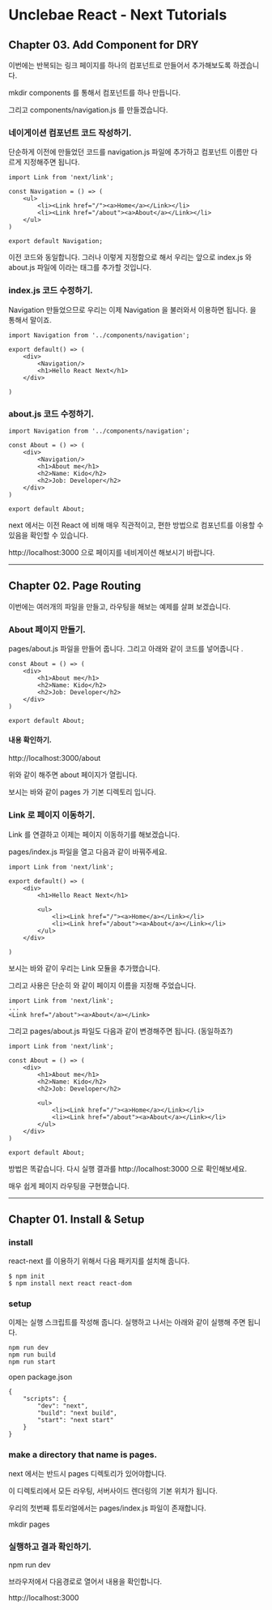 # Unclebae React - Next Tutorials

## Chapter 03. Add Component for DRY

이번에는 반복되는 링크 페이지를 하나의 컴포넌트로 만들어서 추가해보도록 하겠습니다. 

mkdir components 를 통해서 컴포넌트를 하나 만듭니다. 

그리고 components/navigation.js 를 만들겠습니다. 

### 네이게이션 컴포넌트 코드 작성하기. 

단순하게 이전에 만들었던 코드를 navigation.js 파일에 추가하고 컴포넌트 이름만 다르게 지정해주면 됩니다. 

```
import Link from 'next/link';

const Navigation = () => (
    <ul>
        <li><Link href="/"><a>Home</a></Link></li>
        <li><Link href="/about"><a>About</a></Link></li>
    </ul>
)

export default Navigation;
```

이전 코드와 동일합니다. 그러나 이렇게 지정함으로 해서 우리는 앞으로 index.js 와 about.js 파일에 <Navigation/> 이라는 태그를 추가할 것입니다. 

### index.js 코드 수정하기. 

Navigation 만들었으므로 우리는 이제 Navigation 을 불러와서 이용하면 됩니다. <Navigation/> 을 통해서 말이죠. 

```
import Navigation from '../components/navigation';

export default() => (
    <div>
        <Navigation/>
        <h1>Hello React Next</h1>
    </div>

)
```

### about.js 코드 수정하기. 

```
import Navigation from '../components/navigation';

const About = () => (
    <div>
        <Navigation/>
        <h1>About me</h1>
        <h2>Name: Kido</h2>
        <h2>Job: Developer</h2>
    </div>
)

export default About;
```

next 에서는 이전 React 에 비해 매우 직관적이고, 편한 방법으로 컴포넌트를 이용할 수 있음을 확인할 수 있습니다. 

http://localhost:3000 으로 페이지를 네비게이션 해보시기 바랍니다. 

----

## Chapter 02. Page Routing

이번에는 여러개의 파일을 만들고, 라우팅을 해보는 예제를 살펴 보겠습니다. 

### About 페이지 만들기. 

pages/about.js 파일을 만들어 줍니다. 그리고 아래와 같이 코드를 넣어줍니다 .

```
const About = () => (
    <div>
        <h1>About me</h1>
        <h2>Name: Kido</h2>
        <h2>Job: Developer</h2>
    </div>
)

export default About;
```

#### 내용 확인하기. 

http://localhost:3000/about 

위와 같이 해주면 about 페이지가 열립니다. 

보시는 바와 같이 pages 가 기본 디렉토리 입니다. 

### Link 로 페이지 이동하기. 

Link 를 연결하고 이제는 페이지 이동하기를 해보겠습니다. 

pages/index.js 파일을 열고 다음과 같이 바꿔주세요. 

```
import Link from 'next/link';

export default() => (
    <div>
        <h1>Hello React Next</h1>

        <ul>
            <li><Link href="/"><a>Home</a></Link></li>
            <li><Link href="/about"><a>About</a></Link></li>
        </ul>
    </div>

)
```

보시는 바와 같이 우리는 Link 모듈을 추가했습니다. 

그리고 사용은 단순히 <Link href="/about"> 와 같이 페이지 이름을 지정해 주었습니다. 

```
import Link from 'next/link';
...
<Link href="/about"><a>About</a></Link>
```

그리고 pages/about.js 파일도 다음과 같이 변경해주면 됩니다. (동일하죠?)

```
import Link from 'next/link';

const About = () => (
    <div>
        <h1>About me</h1>
        <h2>Name: Kido</h2>
        <h2>Job: Developer</h2>

        <ul>
            <li><Link href="/"><a>Home</a></Link></li>
            <li><Link href="/about"><a>About</a></Link></li>
        </ul>
    </div>
)

export default About;
```

방법은 똑같습니다. 다시 실행 결과를 http://localhost:3000 으로 확인해보세요. 

매우 쉽게 페이지 라우팅을 구현했습니다. 


----

## Chapter 01. Install & Setup

### install

react-next 를 이용하기 위해서 다음 패키지를 설치해 줍니다. 

```
$ npm init
$ npm install next react react-dom
```

### setup

이제는 실행 스크립트를 작성해 줍니다. 실행하고 나서는 아래와 같이 실행해 주면 됩니다. 

```
npm run dev
npm run build
npm run start
```

open package.json

```
{
    "scripts": {
        "dev": "next",
        "build": "next build",
        "start": "next start"
    }
}
```

### make a directory that name is pages.

next 에서는 반드시 pages 디렉토리가 있어야합니다. 

이 디렉토리에서 모든 라우팅, 서버사이드 렌더링의 기본 위치가 됩니다. 

우리의 첫번째 튜토리얼에서는 pages/index.js 파일이 존재합니다. 

mkdir pages

### 실행하고 결과 확인하기. 

npm run dev

브라우저에서 다음경로로 열어서 내용을 확인합니다. 

http://localhost:3000 